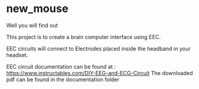 # new_mouse
Well you will find out


This project is to create a brain computer interface using EEC.

EEC circuits will connect to Electrodes placed inside the headband in your headset.

EEC circuit documentation can be found at : https://www.instructables.com/DIY-EEG-and-ECG-Circuit
The downloaded pdf can be found in the documentation folder
